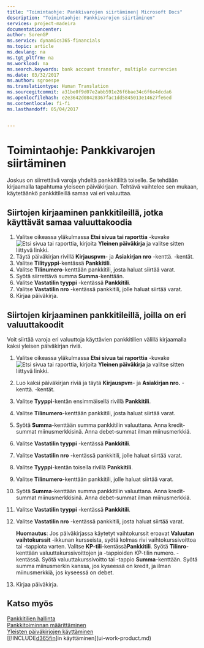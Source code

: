 ```yaml
---
title: "Toimintaohje: Pankkivarojen siirtäminen| Microsoft Docs"
description: "Toimintaohje: Pankkivarojen siirtäminen"
services: project-madeira
documentationcenter: 
author: SorenGP
ms.service: dynamics365-financials
ms.topic: article
ms.devlang: na
ms.tgt_pltfrm: na
ms.workload: na
ms.search.keywords: bank account transfer, multiple currencies
ms.date: 03/32/2017
ms.author: sgroespe
ms.translationtype: Human Translation
ms.sourcegitcommit: a31be0f9d07e2abb591e26f6bae34c6f6e4dcda6
ms.openlocfilehash: e2e3642d08428367fac1dd5845013e14627fe6ed
ms.contentlocale: fi-fi
ms.lasthandoff: 05/04/2017


---
```

# <a name="how-to-transfer-bank-funds"></a>Toimintaohje: Pankkivarojen siirtäminen
Joskus on siirrettävä varoja yhdeltä pankkitililtä toiselle. Se tehdään kirjaamalla tapahtuma yleiseen päiväkirjaan. Tehtävä vaihtelee sen mukaan, käytetäänkö pankkitileillä samaa vai eri valuuttaa.

## <a name="to-post-a-transfer-between-bank-accounts-with-the-same-currency-code"></a>Siirtojen kirjaaminen pankkitileillä, jotka käyttävät samaa valuuttakoodia
1. Valitse oikeassa yläkulmassa **Etsi sivua tai raporttia** -kuvake ![Etsi sivua tai raporttia](media/ui-search/search_small.png "Etsi sivua tai raporttia -kuvake"), kirjoita **Yleinen päiväkirja** ja valitse sitten liittyvä linkki.
2. Täytä päiväkirjan rivillä **Kirjauspvm**- ja **Asiakirjan nro** -kenttä. -kentät.
3. Valitse **Tilityyppi**-kentässä **Pankkitili**.
4. Valitse **Tilinumero**-kenttään pankkitili, josta haluat siirtää varat.
5. Syötä siirrettävä summa **Summa**-kenttään.
6. Valitse **Vastatilin tyyppi** -kentässä **Pankkitili**.
7. Valitse **Vastatilin nro** -kentässä pankkitili, jolle haluat siirtää varat.
8. Kirjaa päiväkirja.

## <a name="to-post-a-transfer-between-bank-accounts-with-different-currency-codes"></a>Siirtojen kirjaaminen pankkitileillä, joilla on eri valuuttakoodit
Voit siirtää varoja eri valuuttoja käyttävien pankkitilien välillä kirjaamalla kaksi yleisen päiväkirjan riviä.

1. Valitse oikeassa yläkulmassa **Etsi sivua tai raporttia** -kuvake ![Etsi sivua tai raporttia](media/ui-search/search_small.png "Etsi sivua tai raporttia -kuvake"), kirjoita **Yleinen päiväkirja** ja valitse sitten liittyvä linkki.
2. Luo kaksi päiväkirjan riviä ja täytä **Kirjauspvm**- ja **Asiakirjan nro.** -kenttä. -kentät.
3. Valitse **Tyyppi**-kentän ensimmäisellä rivillä **Pankkitili**.
4. Valitse **Tilinumero**-kenttään pankkitili, josta haluat siirtää varat.
5. Syötä **Summa**-kenttään summa pankkitilin valuuttana. Anna kredit-summat miinusmerkkisinä. Anna debet-summat ilman miinusmerkkiä.
6. Valitse **Vastatilin tyyppi** -kentässä **Pankkitili**.
7. Valitse **Vastatilin nro** -kentässä pankkitili, jolle haluat siirtää varat.
8. Valitse **Tyyppi**-kentän toisella rivillä **Pankkitili**.
9. Valitse **Tilinumero**-kenttään pankkitili, jolle haluat siirtää varat.
10. Syötä **Summa**-kenttään summa pankkitilin valuuttana. Anna kredit-summat miinusmerkkisinä. Anna debet-summat ilman miinusmerkkiä.
11. Valitse **Vastatilin tyyppi** -kentässä **Pankkitili**.  
12. Valitse **Vastatilin nro** -kentässä pankkitili, josta haluat siirtää varat.

    **Huomautus**: Jos päiväkirjassa käytetyt vaihtokurssit eroavat **Valuutan vaihtokurssit** -ikkunan kursseista, syötä kolmas rivi vaihtokurssivoittoa tai -tappiota varten. Valitse **KP-tili**-kentässä**Pankkitili**. Syötä **Tilinro**-kenttään valuuttakurssivoittojen ja -tappioiden KP-tilin numero. -kentässä. Syötä valuuttakurssivoitto tai -tappio **Summa**-kenttään. Syötä summa miinusmerkin kanssa, jos kyseessä on kredit, ja ilman miinusmerkkiä, jos kyseessä on debet.
13. Kirjaa päiväkirja.

## <a name="see-also"></a>Katso myös
[Pankkitilien hallinta](bank-manage-bank-accounts.md)  
[Pankkitoiminnan määrittäminen](bank-setup-banking.md)  
[Yleisten päiväkirjojen käyttäminen](ui-work-general-journals.md)  
[[!INCLUDE[d365fin](includes/d365fin_md.md)]in käyttäminen](ui-work-product.md)


